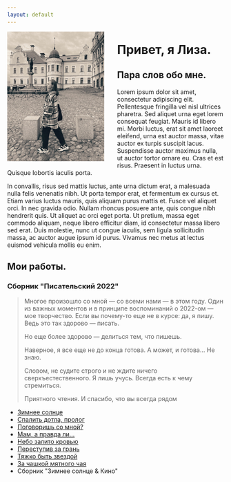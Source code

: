 ```yaml
---
layout: default
---
```


<style>
   .leftimg {
    float:left;
    margin: 0px 30px 15px 0;
   }
   .rightimg  {
    float: right;
    margin: 14px 0 14px 14px;
   }
  </style>


<img src="liza1.jpg" width="225" class="leftimg">

# Привет, я Лиза.

## Пара слов обо мне.

Lorem ipsum dolor sit amet, consectetur adipiscing elit. Pellentesque fringilla vel nisl ultrices pharetra. Sed aliquet urna eget lorem consequat feugiat. Mauris id libero mi. Morbi luctus, erat sit amet laoreet eleifend, urna est auctor massa, vitae auctor ex turpis suscipit lacus. Suspendisse auctor maximus nulla, ut auctor tortor ornare eu. Cras et est risus. Praesent in luctus urna. Quisque lobortis iaculis porta.

In convallis, risus sed mattis luctus, ante urna dictum erat, a malesuada nulla felis venenatis nibh. Ut porta tempor erat, et fermentum ex cursus et. Etiam varius luctus mauris, quis aliquam purus mattis et. Fusce vel aliquet orci. In nec gravida odio. Nullam rhoncus posuere ante, quis congue nibh hendrerit quis. Ut aliquet ac orci eget porta. Ut pretium, massa eget commodo aliquam, neque libero efficitur diam, id consectetur massa libero sed erat. Duis molestie, nunc ut congue iaculis, sem ligula sollicitudin massa, ac auctor augue ipsum id purus. Vivamus nec metus at lectus euismod vehicula mollis eu enim.

## Мои работы.

### Сборник "Писательский 2022"

> Многое произошло со мной — со всеми нами — в этом году. Один из важных моментов и в принципе воспоминаний о 2022-ом — мое творчество. Если вы почему-то еще не в курсе: да, я пишу. Ведь это так здорово — писать. 
> 
> Но еще более здорово — делиться тем, что пишешь. 
> 
> Наверное, я все еще не до конца готова. А может, и готова… Не знаю. 
> 
> Словом, не судите строго и не ждите ничего сверхъестественного. Я лишь учусь. Всегда есть к чему стремиться. 
>
> Приятного чтения. И спасибо, что вы всегда рядом

* [Зимнее солнце](winter_sun.md)
* [Спалить дотла, пролог](burn_down_prologue.md)
* [Поговоришь со мной?](speak_with_me.md)
* [Мам, а правда ли...](mum_is_it_true.md)
* [Небо залито кровью](sky_in_blood.md)
* [Переступив за грань](cross_the_line.md)
* [Тяжко быть звездой](hard_to_be_star.md)
* [За чашкой мятного чая](mint_tea.md)
* Сборник "Зимнее солнце & Кино"
